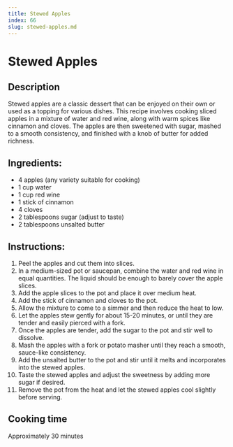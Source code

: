 ```yaml
---
title: Stewed Apples
index: 66
slug: stewed-apples.md
---
```


# Stewed Apples

## Description
Stewed apples are a classic dessert that can be enjoyed on their own or used as a topping for various dishes. This recipe involves cooking sliced apples in a mixture of water and red wine, along with warm spices like cinnamon and cloves. The apples are then sweetened with sugar, mashed to a smooth consistency, and finished with a knob of butter for added richness.

## Ingredients:
- 4 apples (any variety suitable for cooking)
- 1 cup water
- 1 cup red wine
- 1 stick of cinnamon
- 4 cloves
- 2 tablespoons sugar (adjust to taste)
- 2 tablespoons unsalted butter

## Instructions:
1. Peel the apples and cut them into slices.
2. In a medium-sized pot or saucepan, combine the water and red wine in equal quantities. The liquid should be enough to barely cover the apple slices.
3. Add the apple slices to the pot and place it over medium heat.
4. Add the stick of cinnamon and cloves to the pot.
5. Allow the mixture to come to a simmer and then reduce the heat to low.
6. Let the apples stew gently for about 15-20 minutes, or until they are tender and easily pierced with a fork.
7. Once the apples are tender, add the sugar to the pot and stir well to dissolve.
8. Mash the apples with a fork or potato masher until they reach a smooth, sauce-like consistency.
9. Add the unsalted butter to the pot and stir until it melts and incorporates into the stewed apples.
10. Taste the stewed apples and adjust the sweetness by adding more sugar if desired.
11. Remove the pot from the heat and let the stewed apples cool slightly before serving.

## Cooking time
Approximately 30 minutes